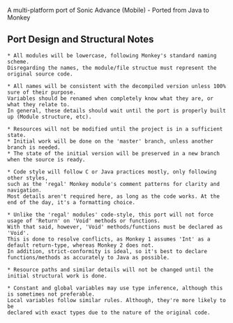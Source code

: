 A multi-platform port of Sonic Advance (Mobile) - Ported from Java to Monkey

## Port Design and Structural Notes
    * All modules will be lowercase, following Monkey's standard naming scheme.
    Disregarding the names, the module/file structue must represent the original source code.
    
    * All names will be consistent with the decompiled version unless 100% sure of their purpose.
    Variables should be renamed when completely know what they are, or what they relate to.
    In general, these details should wait until the port is properly built up (Module structure, etc).
    
    * Resources will not be modified until the project is in a sufficient state.
    * Initial work will be done on the 'master' branch, unless another branch is needed.
    * The state of the initial version will be preserved in a new branch when the source is ready.
    
    * Code style will follow C or Java practices mostly, only following other styles,
    such as the 'regal' Monkey module's comment patterns for clarity and navigation.
    Most details aren't required here, as long as the code works. At the end of the day, it's a formatting choice.
    
    * Unlike the 'regal' modules' code-style, this port will not force usage of 'Return' on 'Void' methods or functions.
    With that said, however, 'Void' methods/functions must be declared as 'Void'.
    This is done to resolve conflicts, as Monkey 1 assumes 'Int' as a default return-type, whereas Monkey 2 does not.
    In addition, strict-conformity is ideal, so it's best to declare functions/methods as accurately to Java as possible.
    
    * Resource paths and similar details will not be changed until the initial structural work is done.
    
    * Constant and global variables may use type inference, although this is sometimes not preferable.
    Local variables follow similar rules. Although, they're more likely to be
    declared with exact types due to the nature of the original code.